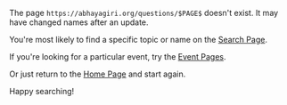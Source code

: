 <!--HTML <img src="../../pages/images/photos/Flowers.jpg" alt="Flowers" id="cover" title="Flowers" align="bottom" width="200" border="0"/> -->

The page `https://abhayagiri.org/questions/$PAGE$` doesn't exist. It may have changed names after an update.

You're most likely to find a specific topic or name on the [Search Page](../search/Text-search.html).

If you're looking for a particular event, try the [Event Pages](../indexes/EventsBySeries.html).

Or just return to the [Home Page](../homepage.html) and start again.

Happy searching!
